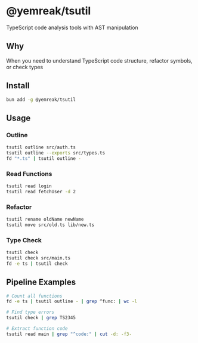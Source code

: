 # @yemreak/tsutil

TypeScript code analysis tools with AST manipulation

## Why
When you need to understand TypeScript code structure, refactor symbols, or check types

## Install
```bash
bun add -g @yemreak/tsutil
```

## Usage

### Outline
```bash
tsutil outline src/auth.ts
tsutil outline --exports src/types.ts  
fd "*.ts" | tsutil outline -
```

### Read Functions
```bash
tsutil read login
tsutil read fetchUser -d 2 
```

### Refactor
```bash
tsutil rename oldName newName
tsutil move src/old.ts lib/new.ts
```

### Type Check
```bash
tsutil check
tsutil check src/main.ts
fd -e ts | tsutil check
```

## Pipeline Examples
```bash
# Count all functions
fd -e ts | tsutil outline - | grep ^func: | wc -l

# Find type errors
tsutil check | grep TS2345

# Extract function code
tsutil read main | grep "^code:" | cut -d: -f3-
```